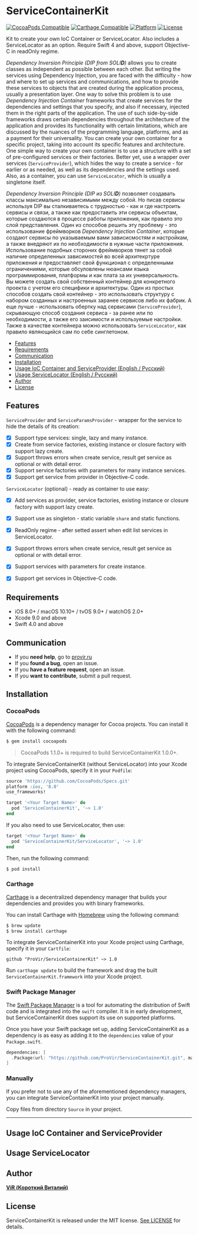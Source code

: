 # ServiceContainerKit

[![CocoaPods Compatible](https://cocoapod-badges.herokuapp.com/v/ServiceContainerKit/badge.png)](http://cocoapods.org/pods/ServiceContainerKit)
[![Carthage Compatible](https://img.shields.io/badge/Carthage-compatible-4BC51D.svg?style=flat)](https://github.com/ProVir/ServiceContainerKit)
[![Platform](https://cocoapod-badges.herokuapp.com/p/ServiceContainerKit/badge.png)](http://cocoapods.org/pods/ServiceContainerKit)
[![License](https://cocoapod-badges.herokuapp.com/l/ServiceContainerKit/badge.png)](https://github.com/ProVir/ServiceContainerKit/blob/master/LICENSE)

  Kit to create your own IoC Container or ServiceLocator. Also includes a ServiceLocator as an option. Require Swift 4 and above, support Objective-C in readOnly regime. 

  *Dependency Inversion Principle (DIP from SOLI**D**)* allows you to create classes as independent as possible between each other. But writing the services using Dependency Injection, you are faced with the difficulty - how and where to set up services and communications, and how to provide these services to objects that are created during the application process, usually a presentation layer.
  One way to solve this problem is to use *Dependency Injection Container* frameworks that create services for the dependencies and settings that you specify, and also if necessary, injected them in the right parts of the application. The use of such side-by-side frameworks draws certain dependencies throughout the architecture of the application and provides its functionality with certain limitations, which are discussed by the nuances of the programming language, platforms, and as a payment for their universality.
  You can create your own container for a specific project, taking into account its specific features and architecture. One simple way to create your own container is to use a structure with a set of pre-configured services or their factories. Better yet, use a wrapper over services (`ServiceProvider`), which hides the way to create a service - for earlier or as needed, as well as its dependencies and the settings used. Also, as a container, you can use `ServiceLocator`, which is usually a singletone itself.


*Dependency Inversion Principle (DIP из SOLI**D**)* позволяет создавать классы максимально независимыми между собой. Но писав сервисы используя DIP вы сталкиваетесь с трудностью - как и где настроить сервисы и связи, а также как предоставить эти сервисы объектам, которые создаются в процессе работы приложения, как правило это слой представления. 
  Один из способов решить эту проблему - это использование фреймворков *Dependency Injection Container*, которые создают сервисы по указываемым вами зависисмостям и настройкам, а также внедряют их по необходимости в нужные части приложения. Использование подобных стороних фреймворков тянет за собой наличие определенных зависимостей во всей архитекртуре приложения и предоставляет свой функционал с определенными ограничениями, которые обсуловлены нюансами языка программирования, платформы и как плата за их универсальность.  
  Вы можете создать свой собственный контейнер для конкретного проекта с учетом его специфики и архитектуры. Один из простых способов создать свой контейнер - это использовать структуру с набором созданных и настроенных заранее сервисов либо их фабрик. А еще лучше - использовать обертку над сервисами (`ServiceProvider`), скрывающую способ создания сервиса - за ранее или по необходимости, а также его заисимости и используемые настройки. Также в качестве контейнера можно использовать `ServiceLocator`, как правило являющийся сам по себе синглетоном. 


- [Features](#features)
- [Requirements](#requirements)
- [Communication](#communication)
- [Installation](#installation)
- [Usage IoC Container and ServiceProvider (English / Русский)](#usage-ioc-container-and-serviceprovider)
- [Usage ServiceLocator (English / Русский)](#usage-servicelocator)
- [Author](#author)
- [License](#license)


## Features

`ServiceProvider` and `ServiceParamsProvider` - wrapper for the service to hide the details of its creation:
- [x] Support type services: single, lazy and many instance. 
- [x] Create from service factories, existing instance or closure factory with support lazy create. 
- [x] Support throws errors when create service, result get service as optional or with detail error. 
- [x] Support service factories with parameters for many instance services. 
- [x] Support get service from provider in Objective-C code. 

`ServiceLocator` (optional) - ready as container to use easy: 
- [x] Add services as provider, service factories, existing instance or closure factory with support lazy create. 
- [x] Support use as singleton - static variable `share` and static functions. 
- [x] ReadOnly regime - after setted assert when edit list services in ServiceLocator. 
- [x] Support throws errors when create service, result get service as optional or with detail error. 
- [x] Support services with parameters for create instance.
- [x] Support get services in Objective-C code. 


## Requirements

- iOS 8.0+ / macOS 10.10+ / tvOS 9.0+ / watchOS 2.0+
- Xcode 9.0 and above
- Swift 4.0 and above


## Communication

- If you **need help**, go to [provir.ru](http://provir.ru)
- If you **found a bug**, open an issue.
- If you **have a feature request**, open an issue.
- If you **want to contribute**, submit a pull request.


## Installation

### CocoaPods

[CocoaPods](http://cocoapods.org) is a dependency manager for Cocoa projects. You can install it with the following command:

```bash
$ gem install cocoapods
```

> CocoaPods 1.1.0+ is required to build ServiceContainerKit 1.0.0+.

To integrate ServiceContainerKit (without ServiceLocator) into your Xcode project using CocoaPods, specify it in your `Podfile`:

```ruby
source 'https://github.com/CocoaPods/Specs.git'
platform :ios, '8.0'
use_frameworks!

target '<Your Target Name>' do
  pod 'ServiceContainerKit', '~> 1.0'
end
```
If you also need to use ServiceLocator, then use:
```ruby
target '<Your Target Name>' do
  pod 'ServiceContainerKit/ServiceLocator', '~> 1.0'
end
```

Then, run the following command:

```bash
$ pod install
```

### Carthage

[Carthage](https://github.com/Carthage/Carthage) is a decentralized dependency manager that builds your dependencies and provides you with binary frameworks.

You can install Carthage with [Homebrew](http://brew.sh/) using the following command:

```bash
$ brew update
$ brew install carthage
```

To integrate ServiceContainerKit into your Xcode project using Carthage, specify it in your `Cartfile`:

```ogdl
github "ProVir/ServiceContainerKit" ~> 1.0
```

Run `carthage update` to build the framework and drag the built `ServiceContainerKit.framework` into your Xcode project.

### Swift Package Manager

The [Swift Package Manager](https://swift.org/package-manager/) is a tool for automating the distribution of Swift code and is integrated into the `swift` compiler. It is in early development, but ServiceContainerKit does support its use on supported platforms. 

Once you have your Swift package set up, adding ServiceContainerKit as a dependency is as easy as adding it to the `dependencies` value of your `Package.swift`.

```swift
dependencies: [
  .Package(url: "https://github.com/ProVir/ServiceContainerKit.git", majorVersion: 1)
]
```

### Manually

If you prefer not to use any of the aforementioned dependency managers, you can integrate ServiceContainerKit into your project manually.

Copy files from directory `Source` in your project. 


---

## Usage IoC Container and ServiceProvider







## Usage ServiceLocator




## Author

[**ViR (Короткий Виталий)**](http://provir.ru)


## License

ServiceContainerKit is released under the MIT license. [See LICENSE](https://github.com/ProVir/ServiceContainerKit/blob/master/LICENSE) for details.

